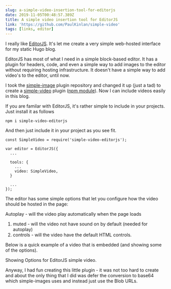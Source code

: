 ```yaml
---
slug: a-simple-video-insertion-tool-for-editorjs
date: 2019-11-05T00:48:57.389Z
title: A simple video insertion tool for EditorJS
link: 'https://github.com/PaulKinlan/simple-video'
tags: [links, editor]
---
```


I really like <a href="https://editorjs.io/">EditorJS</a>. It's let me create a very simple web-hosted interface for my static Hugo blog.

EditorJS has most of what I need in a simple block-based editor. It has a plugin for headers, code, and even a simple way to add images to the editor without requiring hosting infrastructure. It doesn't have a simple way to add video's to the editor, until now.

I took the <a href="https://github.com/editor-js/simple-image">simple-image</a>&nbsp;plugin&nbsp;repository and changed it up (just a tad) to create a <a href="https://github.com/PaulKinlan/simple-video">simple-video</a> plugin (<a href="https://www.npmjs.com/package/simple-video-editorjs">npm module</a>). Now I can include videos easily in this blog.

If you are familar with EditorJS, it's rather simple to include in your projects. Just install it as follows

```
npm i simple-video-editorjs
```

And then just include it in your project as you see fit.

```
const SimpleVideo = require('simple-video-editorjs');

var editor = EditorJS({
  ...
  
  tools: {
    ...
    video: SimpleVideo,
  }
  
  ...
});
```

The editor has some simple options that let you configure how the video should be hosted in the page:

Autoplay - will the video play automatically when the page loads
1. muted - will the video not have sound on by default (needed for autoplay)
1. controls - will the video have the default HTML controls.


Below is a quick example of a video that is embedded (and showing some of the options).

Showing Options for EditorJS simple video.

Anyway, I had fun creating this little plugin - it was not too hard to create and about the only thing that I did was defer the conversion to base64 which simple-images uses and instead just use the Blob URLs.

